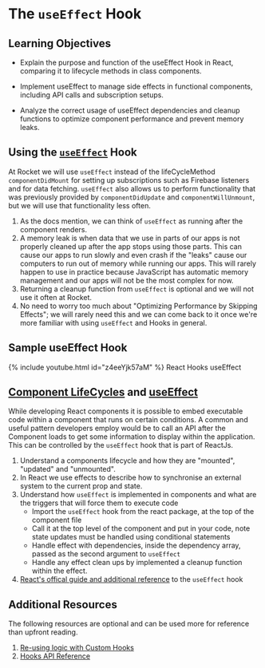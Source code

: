 # The `useEffect` Hook

## Learning Objectives
- Explain the purpose and function of the useEffect Hook in React, comparing it to lifecycle methods in class components.

- Implement useEffect to manage side effects in functional components, including API calls and subscription setups.

- Analyze the correct usage of useEffect dependencies and cleanup functions to optimize component performance and prevent memory leaks.

## Using the <a href="https://react.dev/reference/react/useEffect">`useEffect`</a> Hook

At Rocket we will use `useEffect` instead of the lifeCycleMethod `componentDidMount` for setting up subscriptions such as Firebase listeners and for data fetching. `useEffect` also allows us to perform functionality that was previously provided by `componentDidUpdate` and `componentWillUnmount`, but we will use that functionality less often.

1. As the docs mention, we can think of `useEffect` as running after the component renders.
2. A memory leak is when data that we use in parts of our apps is not properly cleaned up after the app stops using those parts. This can cause our apps to run slowly and even crash if the "leaks" cause our computers to run out of memory while running our apps. This will rarely happen to use in practice because JavaScript has automatic memory management and our apps will not be the most complex for now.
3. Returning a cleanup function from `useEffect` is optional and we will not use it often at Rocket.
4. No need to worry too much about "Optimizing Performance by Skipping Effects"; we will rarely need this and we can come back to it once we're more familiar with using `useEffect` and Hooks in general.

## Sample useEffect Hook

{% include youtube.html id="z4eeYjk57aM" %}
React Hooks useEffect

## <a href="https://react.dev/learn/lifecycle-of-reactive-effects" target="_blank">Component LifeCycles</a> and <a href="https://react.dev/learn/synchronizing-with-effects#how-to-write-an-effect" target="_blank">useEffect</a>

While developing React components it is possible to embed executable code within a component that runs on certain conditions. A common and useful pattern developers employ would be to call an API after the Component loads to get some information to display within the application. This can be controlled by the `useEffect` hook that is part of ReactJs.

1. Understand a components lifecycle and how they are "mounted", "updated" and "unmounted".
2. In React we use effects to describe how to synchronise  an external system to the current prop and state.
3. Understand how `useEffect` is implemented in components and what are the triggers that will force them to execute code
   - Import the `useEffect` hook from the react package, at the top of the component file
   - Call it at the top level of the component and put in your code, note state updates must be handled using conditional statements
   - Handle effect with dependencies, inside the dependency array, passed as the second argument to `useEffect`
   - Handle any effect clean ups by implemented a cleanup function within the effect.
4. <a href="https://react.dev/reference/react/useEffect" target="_blank">React's offical guide and additional reference</a> to the `useEffect` hook

<!-- ## Post-Class Exercises: Codecademy React 101

Complete all exercises in the following Codecademy lessons when they are assigned in the Rocket course schedule.

1. React Components
   1. <a href="https://www.codecademy.com/courses/react-101/lessons/your-first-react-component/exercises/hello-world-component" target="_blank">Your First React Component</a>
   2. <a href="https://www.codecademy.com/courses/react-101/lessons/react-components-advanced-jsx/exercises/render-multiline-jsx" target="_blank">Components and Advanced JSX</a>
   3. <a href="https://www.codecademy.com/courses/react-101/lessons/components-render-each-other/exercises/components-interacting-intro" target="_blank">Components Render Other Components</a>
   4. <a href="https://www.codecademy.com/courses/react-101/lessons/this-props/exercises/this-props-intro" target="_blank">this.props</a>
2. Hooks
   1. <a href="https://www.codecademy.com/courses/react-101/lessons/stateless-functional-components/exercises/stateless-functional-component-intro" target="_blank">Function Components</a>
   2. <a href="https://www.codecademy.com/courses/react-101/lessons/the-state-hook" target="_blank">The State Hook</a>
   3. <a href="https://www.codecademy.com/courses/react-101/lessons/the-effect-hook/exercises/function-component-effects" target="_blank">The Effect Hook</a> -->

## Additional Resources

The following resources are optional and can be used more for reference than upfront reading.

1. <a href="https://react.dev/learn/reusing-logic-with-custom-hooks" target="_blank">Re-using logic with Custom Hooks</a>
2. <a href="https://react.dev/reference/react" target="_blank">Hooks API Reference</a>